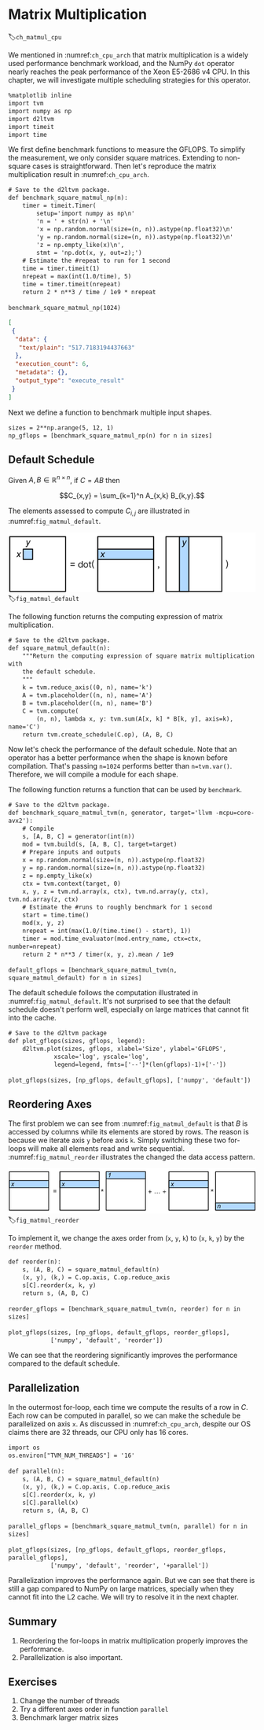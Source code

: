 # Matrix Multiplication
:label:`ch_matmul_cpu`

We mentioned in :numref:`ch_cpu_arch` that matrix multiplication is a widely used performance benchmark workload, and the NumPy `dot` operator nearly reaches the peak performance of the Xeon E5-2686 v4 CPU. In this chapter, we will investigate multiple scheduling strategies for this operator.

```{.python .input  n=2}
%matplotlib inline
import tvm
import numpy as np
import d2ltvm 
import timeit
import time
```

We first define benchmark functions to measure the GFLOPS. To simplify the measurement, we only consider square matrices. Extending to non-square cases is straightforward. Then let's reproduce the matrix multiplication result in :numref:`ch_cpu_arch`.

```{.python .input  n=6}
# Save to the d2ltvm package.
def benchmark_square_matmul_np(n):
    timer = timeit.Timer(
        setup='import numpy as np\n'
        'n = ' + str(n) + '\n'
        'x = np.random.normal(size=(n, n)).astype(np.float32)\n'
        'y = np.random.normal(size=(n, n)).astype(np.float32)\n'
        'z = np.empty_like(x)\n',
        stmt = 'np.dot(x, y, out=z);')
    # Estimate the #repeat to run for 1 second
    time = timer.timeit(1)
    nrepeat = max(int(1.0/time), 5) 
    time = timer.timeit(nrepeat) 
    return 2 * n**3 / time / 1e9 * nrepeat

benchmark_square_matmul_np(1024)
```

```{.json .output n=6}
[
 {
  "data": {
   "text/plain": "517.7183194437663"
  },
  "execution_count": 6,
  "metadata": {},
  "output_type": "execute_result"
 }
]
```

Next we define a function to benchmark multiple input shapes.

```{.python .input  n=21}
sizes = 2**np.arange(5, 12, 1)
np_gflops = [benchmark_square_matmul_np(n) for n in sizes]
```

## Default Schedule

Given $A, B \in\mathbb R^{n\times n}$, if $C=AB$ then 

$$C_{x,y} = \sum_{k=1}^n A_{x,k} B_{k,y}.$$

The elements assessed to compute $C_{i,j}$ are illustrated in :numref:`fig_matmul_default`. 

![Compute $C_{x,y}$ in matrix multiplication.](../img/matmul_default.svg)
:label:`fig_matmul_default`

The following function returns the computing expression of matrix multiplication.

```{.python .input  n=4}
# Save to the d2ltvm package.
def square_matmul_default(n):
    """Return the computing expression of square matrix multiplication with
    the default schedule.
    """
    k = tvm.reduce_axis((0, n), name='k')
    A = tvm.placeholder((n, n), name='A')
    B = tvm.placeholder((n, n), name='B')
    C = tvm.compute(
        (n, n), lambda x, y: tvm.sum(A[x, k] * B[k, y], axis=k), name='C')
    return tvm.create_schedule(C.op), (A, B, C)
```

Now let's check the performance of the default schedule. Note that an operator has a better performance when the shape is known before compilation. That's passing `n=1024` performs better than `n=tvm.var()`. Therefore, we will compile a module for each shape. 

The following function returns a function that can be used by `benchmark`.

```{.python .input  n=22}
# Save to the d2ltvm package.
def benchmark_square_matmul_tvm(n, generator, target='llvm -mcpu=core-avx2'):
    # Compile
    s, [A, B, C] = generator(int(n))
    mod = tvm.build(s, [A, B, C], target=target)
    # Prepare inputs and outputs
    x = np.random.normal(size=(n, n)).astype(np.float32)
    y = np.random.normal(size=(n, n)).astype(np.float32)
    z = np.empty_like(x)
    ctx = tvm.context(target, 0)
    x, y, z = tvm.nd.array(x, ctx), tvm.nd.array(y, ctx), tvm.nd.array(z, ctx)
    # Estimate the #runs to roughly benchmark for 1 second
    start = time.time()
    mod(x, y, z)
    nrepeat = int(max(1.0/(time.time() - start), 1))
    timer = mod.time_evaluator(mod.entry_name, ctx=ctx, number=nrepeat)
    return 2 * n**3 / timer(x, y, z).mean / 1e9

default_gflops = [benchmark_square_matmul_tvm(n, square_matmul_default) for n in sizes]
```

The default schedule follows the computation illustrated in :numref:`fig_matmul_default`.
It's not surprised to see that the default schedule doesn't perform well, especially on large matrices that cannot fit into the cache.

```{.python .input  n=7}
# Save to the d2ltvm package
def plot_gflops(sizes, gflops, legend):
    d2ltvm.plot(sizes, gflops, xlabel='Size', ylabel='GFLOPS', 
             xscale='log', yscale='log', 
             legend=legend, fmts=['--']*(len(gflops)-1)+['-'])
    
plot_gflops(sizes, [np_gflops, default_gflops], ['numpy', 'default'])
```

## Reordering Axes

The first problem we can see from :numref:`fig_matmul_default` is that $B$ is accessed by columns while its elements are stored by rows. The reason is because we iterate axis `y` before axis `k`. Simply switching these two for-loops will make all elements read and write sequential. :numref:`fig_matmul_reorder` illustrates the changed the data access pattern. 

![Reorder axes in matrix multiplication.](../img/matmul_reorder.svg)
:label:`fig_matmul_reorder`

To implement it, we change the axes order from (`x`, `y`, `k`) to (`x`, `k`, `y`) by the `reorder` method.

```{.python .input  n=8}
def reorder(n):
    s, (A, B, C) = square_matmul_default(n)
    (x, y), (k,) = C.op.axis, C.op.reduce_axis
    s[C].reorder(x, k, y)
    return s, (A, B, C)

reorder_gflops = [benchmark_square_matmul_tvm(n, reorder) for n in sizes]

plot_gflops(sizes, [np_gflops, default_gflops, reorder_gflops], 
            ['numpy', 'default', 'reorder'])
```

We can see that the reordering significantly improves the performance compared to the default schedule.

## Parallelization

In the outermost for-loop, each time we compute the results of a row in $C$. Each row can be computed in parallel, so we can make the schedule be parallelized on axis `x`. As discussed in :numref:`ch_cpu_arch`, despite our OS claims there are 32 threads, our CPU only has 16 cores.

```{.python .input  n=10}
import os 
os.environ["TVM_NUM_THREADS"] = '16'

def parallel(n):
    s, (A, B, C) = square_matmul_default(n)
    (x, y), (k,) = C.op.axis, C.op.reduce_axis
    s[C].reorder(x, k, y)
    s[C].parallel(x)
    return s, (A, B, C)
    
parallel_gflops = [benchmark_square_matmul_tvm(n, parallel) for n in sizes]

plot_gflops(sizes, [np_gflops, default_gflops, reorder_gflops, parallel_gflops], 
            ['numpy', 'default', 'reorder', '+parallel'])
```

Parallelization improves the performance again. But we can see that there is still a gap compared to NumPy on large matrices, specially when they cannot fit into the L2 cache. We will try to resolve it in the next chapter.  

## Summary

1. Reordering the for-loops in matrix multiplication properly improves the performance. 
1. Parallelization is also important.

## Exercises

1. Change the number of threads
1. Try a different axes order in function `parallel` 
1. Benchmark larger matrix sizes
